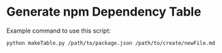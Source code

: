 # Generate npm Dependency Table

Example command to use this script: 



```
python makeTable.py /path/to/package.json /path/to/create/newFile.md
```
